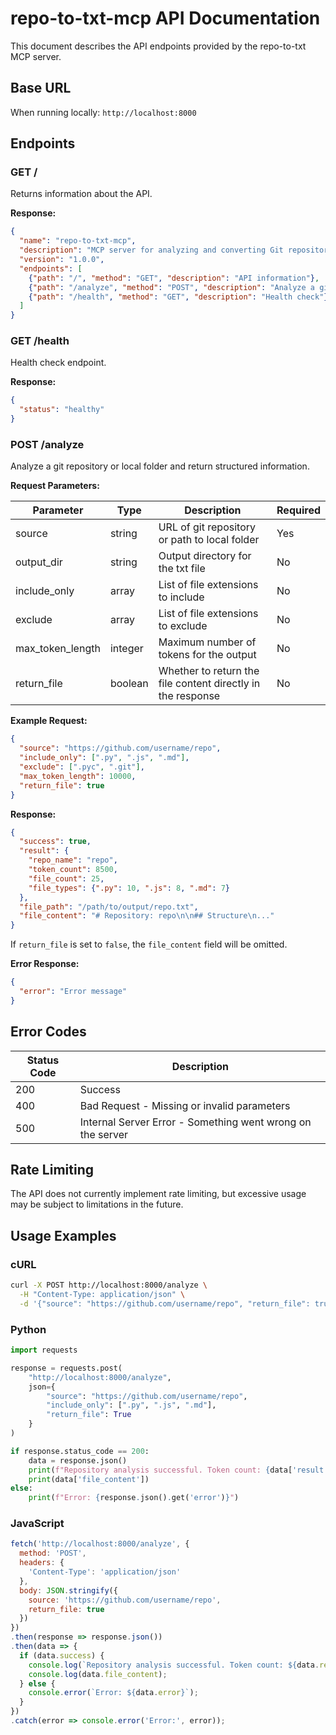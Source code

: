 # repo-to-txt-mcp API Documentation

This document describes the API endpoints provided by the repo-to-txt MCP server.

## Base URL

When running locally: `http://localhost:8000`

## Endpoints

### GET /

Returns information about the API.

**Response:**

```json
{
  "name": "repo-to-txt-mcp",
  "description": "MCP server for analyzing and converting Git repositories to text files",
  "version": "1.0.0",
  "endpoints": [
    {"path": "/", "method": "GET", "description": "API information"},
    {"path": "/analyze", "method": "POST", "description": "Analyze a git repository or local folder"},
    {"path": "/health", "method": "GET", "description": "Health check"}
  ]
}
```

### GET /health

Health check endpoint.

**Response:**

```json
{
  "status": "healthy"
}
```

### POST /analyze

Analyze a git repository or local folder and return structured information.

**Request Parameters:**

| Parameter | Type | Description | Required |
|-----------|------|-------------|----------|
| source | string | URL of git repository or path to local folder | Yes |
| output_dir | string | Output directory for the txt file | No |
| include_only | array | List of file extensions to include | No |
| exclude | array | List of file extensions to exclude | No |
| max_token_length | integer | Maximum number of tokens for the output | No |
| return_file | boolean | Whether to return the file content directly in the response | No |

**Example Request:**

```json
{
  "source": "https://github.com/username/repo",
  "include_only": [".py", ".js", ".md"],
  "exclude": [".pyc", ".git"],
  "max_token_length": 10000,
  "return_file": true
}
```

**Response:**

```json
{
  "success": true,
  "result": {
    "repo_name": "repo",
    "token_count": 8500,
    "file_count": 25,
    "file_types": {".py": 10, ".js": 8, ".md": 7}
  },
  "file_path": "/path/to/output/repo.txt",
  "file_content": "# Repository: repo\n\n## Structure\n..."
}
```

If `return_file` is set to `false`, the `file_content` field will be omitted.

**Error Response:**

```json
{
  "error": "Error message"
}
```

## Error Codes

| Status Code | Description |
|-------------|-------------|
| 200 | Success |
| 400 | Bad Request - Missing or invalid parameters |
| 500 | Internal Server Error - Something went wrong on the server |

## Rate Limiting

The API does not currently implement rate limiting, but excessive usage may be subject to limitations in the future.

## Usage Examples

### cURL

```bash
curl -X POST http://localhost:8000/analyze \
  -H "Content-Type: application/json" \
  -d '{"source": "https://github.com/username/repo", "return_file": true}'
```

### Python

```python
import requests

response = requests.post(
    "http://localhost:8000/analyze",
    json={
        "source": "https://github.com/username/repo",
        "include_only": [".py", ".js", ".md"],
        "return_file": True
    }
)

if response.status_code == 200:
    data = response.json()
    print(f"Repository analysis successful. Token count: {data['result']['token_count']}")
    print(data['file_content'])
else:
    print(f"Error: {response.json().get('error')}")
```

### JavaScript

```javascript
fetch('http://localhost:8000/analyze', {
  method: 'POST',
  headers: {
    'Content-Type': 'application/json'
  },
  body: JSON.stringify({
    source: 'https://github.com/username/repo',
    return_file: true
  })
})
.then(response => response.json())
.then(data => {
  if (data.success) {
    console.log(`Repository analysis successful. Token count: ${data.result.token_count}`);
    console.log(data.file_content);
  } else {
    console.error(`Error: ${data.error}`);
  }
})
.catch(error => console.error('Error:', error));
```